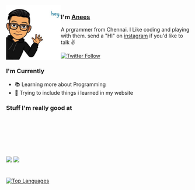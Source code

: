<img align="left" width="150" height="150" alt="Anees Mohamed" src="https://raw.githubusercontent.com/zerokira123/zerokira123/master/assets/avatar.png"/>

### I'm [Anees][homepage]

A prgrammer from Chennai. I Like coding and playing with them. send a "HI" on [instagram][instagram] if you'd like to talk ✌️


[![Twitter Follow](https://img.shields.io/twitter/url?color=%20%2300acee&label=Follow%20me%20on%20Twitter&style=for-the-badge&url=https%3A%2F%2Ftwitter.com%2FAnees__MD)][twitter]


### I'm Currently

- 📚 Learning more about Programming
- 🦾 Trying to include things i learned in my website

### Stuff I'm really good at
#
<p>
  <img height="100" src="https://upload.wikimedia.org/wikipedia/commons/thumb/1/18/ISO_C%2B%2B_Logo.svg/800px-ISO_C%2B%2B_Logo.svg.png">

  <img height="100" src="https://logos-download.com/wp-content/uploads/2016/10/Java_logo_icon.png">
  
  <img height="100" scrc="https://cdn.uconnectlabs.com/wp-content/uploads/sites/25/2020/04/J.png">

  
</p>

#
#

[![Top Languages](https://github-readme-stats.vercel.app/api/top-langs/?username=zerokira123&layout=compact)][github]


[homepage]: https://zerokira123.github.io/
[twitter]: https://twitter.com/Anees__MD
[instagram]: https://www.instagram.com/anees_0_1/
[github]: https://github.com/zerokira123/
